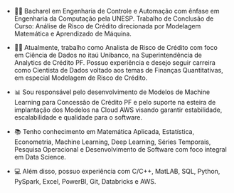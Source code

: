 - 👨‍🏫 Bacharel em Engenharia de Controle e Automação com ênfase em Engenharia da Computação pela UNESP. Trabalho de Conclusão de Curso: Análise de Risco de Crédito direcionada por Modelagem Matemática e Aprendizado de Máquina.

- 👨‍🔬 Atualmente, trabalho como Analista de Risco de Crédito com foco em Ciência de Dados no itaú Unibanco, na Superintendência de Analytics de Crédito PF. Possuo experiência e desejo seguir carreira como Cientista de Dados voltado aos temas de Finanças Quantitativas, em especial Modelagem de Risco de Crédito.

- 📊 Sou responsável pelo desenvolvimento de Modelos de Machine Learning para Concessão de Crédito PF e pelo suporte na esteira de implantação dos Modelos na Cloud AWS visando garantir estabilidade, escalabilidade e qualidade para o software.

- 📚 Tenho conhecimento em Matemática Aplicada, Estatística, Econometria, Machine Learning, Deep Learning, Séries Temporais, Pesquisa Operacional e Desenvolvimento de Software com foco integral em Data Science. 

- 💻 Além disso, possuo experiência com C/C++, MatLAB, SQL, Python, PySpark, Excel, PowerBI, Git, Databricks e AWS.
